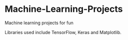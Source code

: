 # Machine-Learning-Projects
Machine learning projects for fun

Libraries used include TensorFlow, Keras and Matplotlib.
